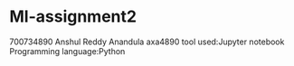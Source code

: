 # Ml-assignment2
700734890
Anshul Reddy Anandula
axa4890
tool used:Jupyter notebook
Programming language:Python
